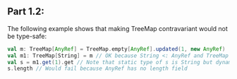 ## Part 1.2:

The following example shows that making TreeMap contravariant would
not be type-safe:

```scala
val m: TreeMap[AnyRef] = TreeMap.empty[AnyRef].updated(1, new AnyRef)
val m1: TreeMap[String] = m // OK because String <: AnyRef and TreeMap is contravariant
val s = m1.get(1).get // Note that static type of s is String but dynamic type would be AnyRef
s.length // Would fail because AnyRef has no length field
```
